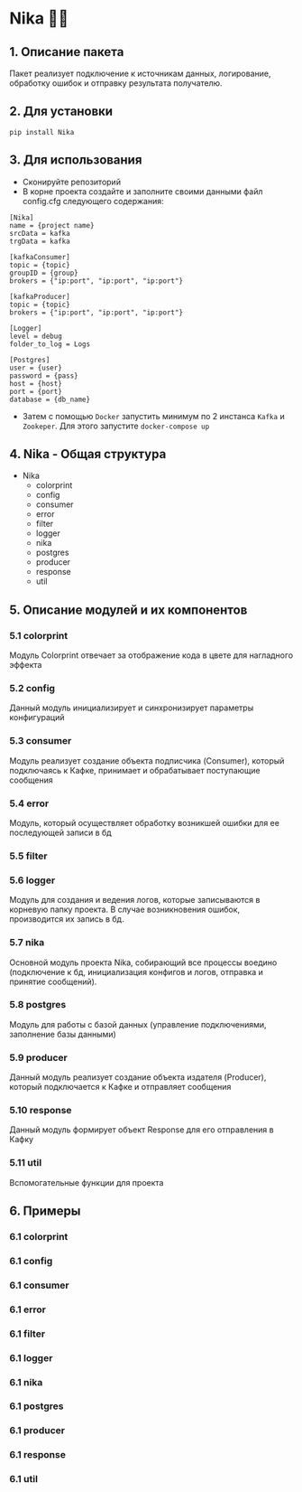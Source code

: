 # Nika :woman_technologist:

## 1. Описание пакета
Пакет реализует подключение к источникам данных, логирование, обработку ошибок и отправку результата получателю.

## 2. Для установки
`pip install Nika`

## 3. Для использования
- Cконируйте репозиторий
- В корне проекта создайте и заполните своими данными файл config.cfg следующего содержания:
```
[Nika]
name = {project name}
srcData = kafka
trgData = kafka

[kafkaConsumer]
topic = {topic}
groupID = {group}
brokers = {"ip:port", "ip:port", "ip:port"}

[kafkaProducer]
topic = {topic}
brokers = {"ip:port", "ip:port", "ip:port"}

[Logger]
level = debug
folder_to_log = Logs

[Postgres]
user = {user}
password = {pass}
host = {host}
port = {port}
database = {db_name}

```
- Затем с помощью `Docker` запустить минимум по 2 инстанса `Kafka` и `Zookeper`. 
Для этого запустите `docker-compose up`


## 4. Nika - Общая структура
- Nika
    - colorprint
    - config
    - consumer
    - error
    - filter
    - logger
    - nika
    - postgres
    - producer
    - response
    - util


## 5. Описание модулей и их компонентов
### 5.1 colorprint
Модуль Colorprint отвечает за отображение кода в цвете для нагладного эффекта

### 5.2 config
Данный модуль инициализирует и синхронизирует параметры конфигураций

### 5.3 consumer
Модуль реализует создание объекта подписчика (Consumer), который подключаяcь к Кафке, 
принимает и обрабатывает поступающие сообщения

### 5.4 error
Модуль, который осуществляет обработку возникшей ошибки для ее последующей записи в бд

### 5.5 filter

### 5.6 logger
Модуль для создания и ведения логов, которые записываются в корневую папку проекта.
В случае возникновения ошибок, производится их запись в бд.

### 5.7 nika
Основной модуль проекта Nika, собирающий все процессы воедино (подключение к бд, инициализация конфигов и логов, отправка и принятие сообщений).

### 5.8 postgres
Модуль для работы с базой данных (управление подключениями, заполнение базы данными)

### 5.9 producer
Данный модуль реализует создание объекта издателя (Producer), который подключается к Кафке и отправляет сообщения

### 5.10 response
Данный модуль формирует объект Response для его отправления в Кафку

### 5.11 util
Вспомогательные функции для проекта

## 6. Примеры
### 6.1 colorprint
### 6.1 config
### 6.1 consumer
### 6.1 error
### 6.1 filter
### 6.1 logger
### 6.1 nika
### 6.1 postgres
### 6.1 producer
### 6.1 response
### 6.1 util